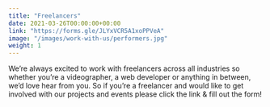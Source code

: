 ```yaml
---
title: "Freelancers"
date: 2021-03-26T00:00:00+00:00
link: "https://forms.gle/JLYxVCR5A1xoPPVeA"
image: "/images/work-with-us/performers.jpg"
weight: 1
---
```


We’re always excited to work with freelancers across all industries so whether you’re a videographer, a web developer or anything in between, we’d love hear from you. So if you’re a freelancer and would like to get involved with our projects and events please click the link & fill out the form!